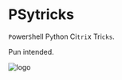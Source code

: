 # PSytricks

`P`ower`S`hell P`y`thon Ci`tri`x Tri`cks`.

Pun intended.

![logo](./resources/images/logo.png)
